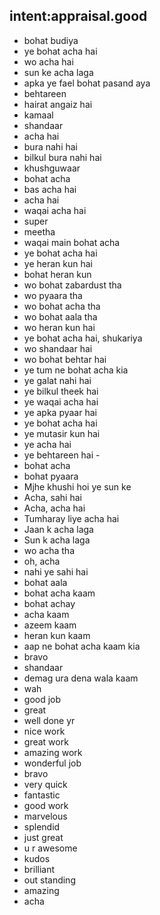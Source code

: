 ## intent:appraisal.good
- bohat budiya
- ye bohat acha hai 
- wo acha hai
- sun ke acha laga 
- apka ye fael bohat pasand aya
- behtareen
- hairat angaiz hai 
- kamaal
- shandaar
- acha hai
- bura nahi hai
- bilkul bura nahi hai 
- khushguwaar
- bohat acha
- bas acha hai
- acha hai 
- waqai acha hai 
- super
- meetha 
- waqai main bohat acha
- ye bohat acha hai
- ye heran kun hai 
- bohat heran kun
- wo bohat zabardust tha
- wo pyaara tha
- wo bohat acha tha
- wo bohat aala tha
- wo heran kun hai 
- ye bohat acha hai, shukariya
- wo shandaar hai 
- wo bohat behtar hai 
- ye tum ne bohat acha kia
- ye galat nahi hai 
- ye bilkul theek hai 
- ye waqai acha hai
- ye apka pyaar hai 
- ye bohat acha hai
- ye mutasir kun hai 
- ye acha hai
- ye behtareen hai -
- bohat acha
- bohat pyaara
- Mjhe khushi hoi ye sun ke
- Acha, sahi hai
- Acha, acha hai
- Tumharay liye acha hai
- Jaan k acha laga
- Sun k acha laga
- wo acha tha
- oh, acha
- nahi ye sahi hai
- bohat aala
- bohat acha kaam
- bohat achay 
- acha kaam
- azeem kaam
- heran kun kaam
- aap ne bohat acha kaam kia 
- bravo
- shandaar
- demag ura dena wala kaam
- wah
- good job
- great
- well done yr
- nice work
- great work
- amazing work
- wonderful job
- bravo
- very quick
- fantastic
- good work
- marvelous
- splendid
- just great
- u r awesome
- kudos
- brilliant
- out standing
- amazing
- acha
